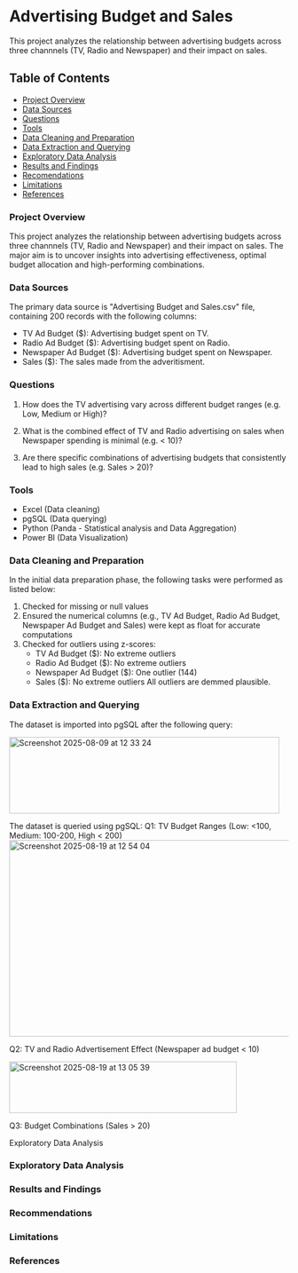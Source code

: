 # Advertising Budget and Sales
This project analyzes the relationship between advertising budgets across three channnels (TV, Radio and Newspaper) and their impact on sales.

## Table of Contents

- [Project Overview](#project-overview)
- [Data Sources](#data-sources)
- [Questions](#questions)
- [Tools](#tools)
- [Data Cleaning and Preparation](#data-cleaning-and-preparation)
- [Data Extraction and Querying](#data-extraction-and-querying)
- [Exploratory Data Analysis](#exploratory-data-analysis)
- [Results and Findings](#results-and-findings)
- [Recomendations](#recommendations)
- [Limitations](#limitations)
- [References](#references)

### Project Overview
This project analyzes the relationship between advertising budgets across three channnels (TV, Radio and Newspaper) and their impact on sales. The major aim is to uncover insights into advertising effectiveness, optimal budget allocation and high-performing combinations.

### Data Sources
The primary data source is "Advertising Budget and Sales.csv" file, containing 200 records with the following columns:

- TV Ad Budget ($): Advertising budget spent on TV.
- Radio Ad Budget ($): Advertising budget spent on Radio.
- Newspaper Ad Budget ($): Advertising budget spent on Newspaper.
- Sales ($): The sales made from the adveritisment.

  
### Questions
1. How does the TV advertising vary across different budget ranges (e.g. Low, Medium or High)?
   
2. What is the combined effect of TV and Radio advertising on sales when Newspaper spending is minimal (e.g. < 10)?
  
3. Are there specific combinations of advertising budgets that consistently lead to high sales (e.g. Sales > 20)?

### Tools
- Excel (Data cleaning)
- pgSQL (Data querying)
- Python (Panda - Statistical analysis and Data Aggregation)
- Power BI (Data Visualization)

### Data Cleaning and Preparation
In the initial data preparation phase, the following tasks were performed as listed below:

1. Checked for missing or null values
2. Ensured the numerical columns (e.g., TV Ad Budget, Radio Ad Budget, Newspaper Ad Budget and Sales) were kept as float for accurate computations
3. Checked for outliers using z-scores:
   - TV Ad Budget ($): No extreme outliers
   - Radio Ad Budget ($): No extreme outliers
   - Newspaper Ad Budget ($): One outlier (144)
   - Sales ($): No extreme outliers
All outliers are demmed plausible.

### Data Extraction and Querying
The dataset is imported into pgSQL after the following query:

<img width="487" height="138" alt="Screenshot 2025-08-09 at 12 33 24" src="https://github.com/user-attachments/assets/1ee6323b-709e-4a26-8ec3-424fd13c96d8" />

The dataset is queried using pgSQL:
Q1: TV Budget Ranges (Low: <100, Medium: 100-200, High < 200)
<img width="512" height="354" alt="Screenshot 2025-08-19 at 12 54 04" src="https://github.com/user-attachments/assets/e94d3b8a-1223-4acf-a1db-ebe6462a829d" />

Q2: TV and Radio Advertisement Effect (Newspaper ad budget < 10)

<img width="410" height="93" alt="Screenshot 2025-08-19 at 13 05 39" src="https://github.com/user-attachments/assets/c8d25c65-1b58-4e62-8bb0-05d8e5dbebf4" />

Q3: Budget Combinations (Sales > 20)


Exploratory Data Analysis








### Exploratory Data Analysis

### Results and Findings

### Recommendations


### Limitations

### References
